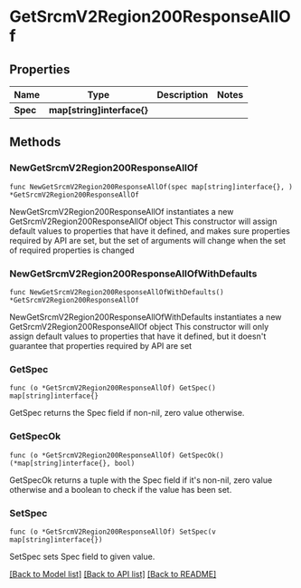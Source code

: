 # GetSrcmV2Region200ResponseAllOf

## Properties

Name | Type | Description | Notes
------------ | ------------- | ------------- | -------------
**Spec** | **map[string]interface{}** |  | 

## Methods

### NewGetSrcmV2Region200ResponseAllOf

`func NewGetSrcmV2Region200ResponseAllOf(spec map[string]interface{}, ) *GetSrcmV2Region200ResponseAllOf`

NewGetSrcmV2Region200ResponseAllOf instantiates a new GetSrcmV2Region200ResponseAllOf object
This constructor will assign default values to properties that have it defined,
and makes sure properties required by API are set, but the set of arguments
will change when the set of required properties is changed

### NewGetSrcmV2Region200ResponseAllOfWithDefaults

`func NewGetSrcmV2Region200ResponseAllOfWithDefaults() *GetSrcmV2Region200ResponseAllOf`

NewGetSrcmV2Region200ResponseAllOfWithDefaults instantiates a new GetSrcmV2Region200ResponseAllOf object
This constructor will only assign default values to properties that have it defined,
but it doesn't guarantee that properties required by API are set

### GetSpec

`func (o *GetSrcmV2Region200ResponseAllOf) GetSpec() map[string]interface{}`

GetSpec returns the Spec field if non-nil, zero value otherwise.

### GetSpecOk

`func (o *GetSrcmV2Region200ResponseAllOf) GetSpecOk() (*map[string]interface{}, bool)`

GetSpecOk returns a tuple with the Spec field if it's non-nil, zero value otherwise
and a boolean to check if the value has been set.

### SetSpec

`func (o *GetSrcmV2Region200ResponseAllOf) SetSpec(v map[string]interface{})`

SetSpec sets Spec field to given value.



[[Back to Model list]](../README.md#documentation-for-models) [[Back to API list]](../README.md#documentation-for-api-endpoints) [[Back to README]](../README.md)


